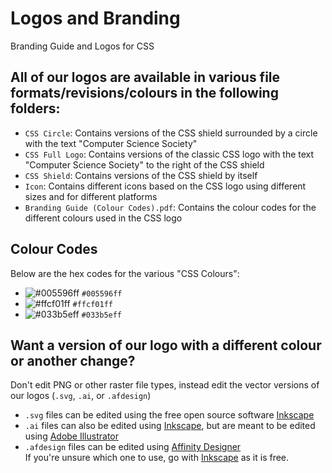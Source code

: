 # Logos and Branding
Branding Guide and Logos for CSS

## All of our logos are available in various file formats/revisions/colours in the following folders:
- `CSS Circle`: Contains versions of the CSS shield surrounded by a circle with the text "Computer Science Society"  
- `CSS Full Logo`: Contains versions of the classic CSS logo with the text "Computer Science Society" to the right of the CSS shield  
- `CSS Shield`: Contains versions of the CSS shield by itself  
- `Icon`: Contains different icons based on the CSS logo using different sizes and for different platforms  
- `Branding Guide (Colour Codes).pdf`: Contains the colour codes for the different colours used in the CSS logo  

## Colour Codes
Below are the hex codes for the various "CSS Colours":  
- ![#005596ff](https://via.placeholder.com/15/005596ff/000000?text=+) `#005596ff`
- ![#ffcf01ff](https://via.placeholder.com/15/ffcf01ff/000000?text=+) `#ffcf01ff`
- ![#033b5eff](https://via.placeholder.com/15/033b5eff/000000?text=+) `#033b5eff`

## Want a version of our logo with a different colour or another change?
Don't edit PNG or other raster file types, instead edit the vector versions of our logos (`.svg`, `.ai`, or `.afdesign`)  
- `.svg` files can be edited using the free open source software [Inkscape](https://inkscape.org/)
- `.ai` files can also be edited using [Inkscape](https://inkscape.org/), but are meant to be edited using [Adobe Illustrator](https://www.adobe.com/products/illustrator.html)
- `.afdesign` files can be edited using [Affinity Designer](https://affinity.serif.com/en-gb/designer/)  
If you're unsure which one to use, go with [Inkscape](https://inkscape.org/) as it is free.
